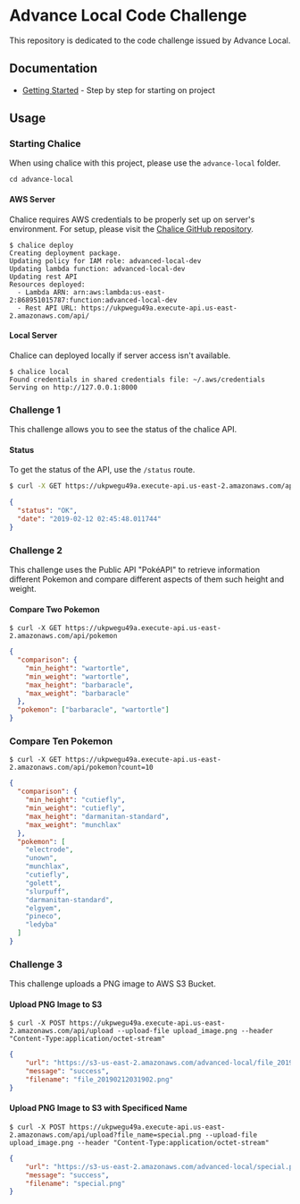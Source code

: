 # Advance Local Code Challenge

This repository is dedicated to the code challenge issued by Advance Local.

## Documentation

- [Getting Started](GETTING_STARTED.md) - Step by step for starting on project

## Usage

### Starting Chalice

When using chalice with this project, please use the `advance-local` folder.

```
cd advance-local
```

#### AWS Server

Chalice requires AWS credentials to be properly set up on server's environment. For setup, please visit the [Chalice GitHub repository](https://github.com/awslabs/chalice#credentials).

```
$ chalice deploy
Creating deployment package.
Updating policy for IAM role: advanced-local-dev
Updating lambda function: advanced-local-dev
Updating rest API
Resources deployed:
  - Lambda ARN: arn:aws:lambda:us-east-2:868951015787:function:advanced-local-dev
  - Rest API URL: https://ukpwegu49a.execute-api.us-east-2.amazonaws.com/api/
```

#### Local Server

Chalice can deployed locally if server access isn't available.

```
$ chalice local
Found credentials in shared credentials file: ~/.aws/credentials
Serving on http://127.0.0.1:8000
```

### Challenge 1

This challenge allows you to see the status of the chalice API.

#### Status

To get the status of the API, use the `/status` route.

```bash
$ curl -X GET https://ukpwegu49a.execute-api.us-east-2.amazonaws.com/api/status
```
```json
{
  "status": "OK",
  "date": "2019-02-12 02:45:48.011744"
}
```

### Challenge 2

This challenge uses the Public API "PokéAPI" to retrieve information different Pokemon and compare different aspects
of them such height and weight.

#### Compare Two Pokemon

```
$ curl -X GET https://ukpwegu49a.execute-api.us-east-2.amazonaws.com/api/pokemon
```
```json
{
  "comparison": {
    "min_height": "wartortle",
    "min_weight": "wartortle",
    "max_height": "barbaracle",
    "max_weight": "barbaracle"
  },
  "pokemon": ["barbaracle", "wartortle"]
}
```

### Compare Ten Pokemon

```
$ curl -X GET https://ukpwegu49a.execute-api.us-east-2.amazonaws.com/api/pokemon?count=10
```
```json
{
  "comparison": {
    "min_height": "cutiefly",
    "min_weight": "cutiefly",
    "max_height": "darmanitan-standard",
    "max_weight": "munchlax"
  },
  "pokemon": [
    "electrode",
    "unown",
    "munchlax",
    "cutiefly",
    "golett",
    "slurpuff",
    "darmanitan-standard",
    "elgyem",
    "pineco",
    "ledyba"
  ]
}
```

### Challenge 3

This challenge uploads a PNG image to AWS S3 Bucket.

#### Upload PNG Image to S3
```
$ curl -X POST https://ukpwegu49a.execute-api.us-east-2.amazonaws.com/api/upload --upload-file upload_image.png --header "Content-Type:application/octet-stream"
```
```json
{
    "url": "https://s3-us-east-2.amazonaws.com/advanced-local/file_20190212031902.png",
    "message": "success",
    "filename": "file_20190212031902.png"
}
```

#### Upload PNG Image to S3 with Specificed Name
```
$ curl -X POST https://ukpwegu49a.execute-api.us-east-2.amazonaws.com/api/upload?file_name=special.png --upload-file upload_image.png --header "Content-Type:application/octet-stream"
```
```json
{
    "url": "https://s3-us-east-2.amazonaws.com/advanced-local/special.png",
    "message": "success",
    "filename": "special.png"
}
```
